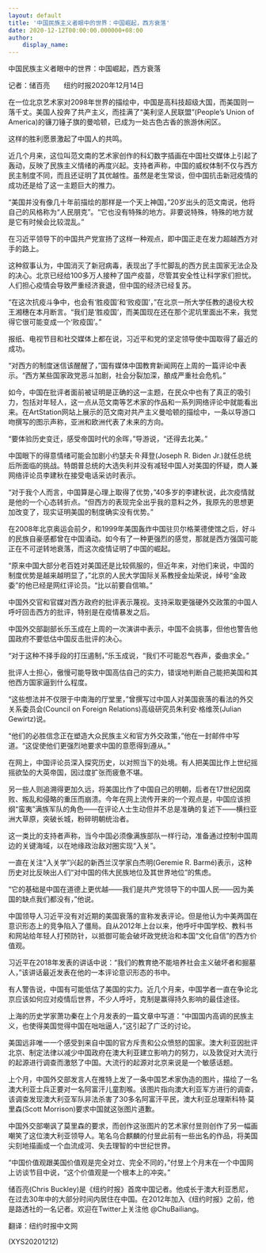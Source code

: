 ```yaml
---
layout: default
title: '中国民族主义者眼中的世界：中国崛起，西方衰落'
date: 2020-12-12T00:00:00.000000+08:00
author:
    display_name: 
---
```


中国民族主义者眼中的世界：中国崛起，西方衰落

记者：储百亮　　纽约时报2020年12月14日

在一位北京艺术家对2098年世界的描绘中，中国是高科技超级大国，而美国则一落千丈。美国人投奔了共产主义，而挂满了“美利坚人民联盟”(People’s Union of America)的镰刀锤子旗的曼哈顿，已成为一处古色古香的旅游休闲区。

这样的胜利愿景激起了中国人的共鸣。

近几个月来，这位叫范文南的艺术家创作的科幻数字插画在中国社交媒体上引起了轰动，反映了民族主义情绪的再度兴起。支持者声称，中国的威权体制不仅与西方民主制度不同，而且还证明了其优越性。虽然是老生常谈，但中国抗击新冠疫情的成功还是给了这一主题巨大的推力。

“美国并没有像几十年前描绘的那样是一个天上神国，”20岁出头的范文南说，他将自己的风格称为“人民朋克”。“它也没有特殊的地方。非要说特殊，特殊的地方就是它有时候会比较混乱。”

在习近平领导下的中国共产党宣扬了这样一种观点，即中国正走在发力超越西方对手的路上。

这种叙事认为，中国消灭了新冠病毒，表现出了手忙脚乱的西方民主国家无法企及的决心。北京已经给100多万人接种了国产疫苗，尽管其安全性让科学家们担忧。人们担心疫情会导致严重经济衰退，但中国的经济已经复苏。

“在这次抗疫斗争中，也会有‘胜疫国’和‘败疫国’，”在北京一所大学任教的退役大校王湘穗在本月断言。“我们是‘胜疫国’，而美国现在还在那个泥坑里面出不来，我觉得它很可能变成一个‘败疫国’。”

报纸、电视节目和社交媒体上都在说，习近平和党的坚定领导使中国取得了最近的成功。

“对西方的制度迷信该醒醒了，”国有媒体中国教育新闻网在上周的一篇评论中表示。“西方某些国家政党恶斗加剧，社会分裂加深，酿成严重社会危机。”

如今，中国在批评者面前被证明是正确的这一主题，在民众中也有了真正的吸引力，包括对年轻人，这一点从范文南等艺术家的作品和一系列网络评论中就能看出来。在ArtStation网站上展示的范文南对共产主义曼哈顿的描绘中，一条以导游口吻撰写的图示声称，亚洲和欧洲代表了未来的方向。

“要体验历史变迁，感受帝国时代的余晖，”导游说，“还得去北美。”

中国眼下的得意情绪可能会加剧小约瑟夫·R·拜登(Joseph R. Biden Jr.)就任总统后所面临的挑战。特朗普总统的大选失利并没有减轻中国人对美国的怀疑，商人兼网络评论员李建秋在接受电话采访时表示。

“对于我个人而言，中国算是心理上取得了优势，”40多岁的李建秋说，此次疫情就是他的一个心态转折点。“但西方的表现完全出乎我的意料之外，我原先的思想更加改变了，现实证明美国的制度确实没有优势。”

在2008年北京奥运会前夕，和1999年美国轰炸中国驻贝尔格莱德使馆之后，好斗的民族自豪感都曾在中国涌动。如今有了一种更强烈的感觉，那就是西方强国可能正在不可逆转地衰落，而这次疫情证明了中国的崛起。

“原来中国大部分老百姓对美国还是比较佩服的，但近年来，对他们来说，中国的制度优势是越来越明显了，”北京的人民大学国际关系教授金灿荣说，绰号“金政委”的他已经是网红评论员。“比以前要自信嘛。”

中国外交官和官媒对西方政府的批评表示蔑视。支持采取更强硬外交政策的中国人呼吁回击西方的批评，特别是在疫情暴发之后。

中国外交部副部长乐玉成在上周的一次演讲中表示，中国不会挑事，但他也警告他国政府不要低估中国反击批评的决心。

“对于这种不择手段的打压遏制，”乐玉成说，“我们不可能忍气吞声，委曲求全。”

批评人士担心，傲慢可能导致中国高估自己的实力，错误地判断自己能把美国和其他西方国家逼到什么程度。

“这些想法并不仅限于中南海的厅堂里，”曾撰写过中国人对美国衰落的看法的外交关系委员会(Council on Foreign Relations)高级研究员朱利安·格维茨(Julian Gewirtz)说。

“他们的必胜信念正在塑造大众民族主义和官方外交政策，”他在一封邮件中写道。“这促使他们更强烈地要求中国的意愿得到遵从。”

在网上，中国评论员深入探究历史，以对照当下的处境。有人把美国比作上世纪摇摇欲坠的大英帝国，因过度扩张而疲惫不堪。

另一些人则追溯得更加久远，将美国比作了中国自己的明朝，后者在17世纪因腐败、叛乱和侵略的重压而崩溃。今年在网上流传开来的一个观点是，中国应该担纲“蛮夷”满族军队的角色——在评论人士生动但并不总是准确的复述下——横扫亚洲大草原，突破长城，粉碎明朝统治者。

这一类比的支持者声称，当今中国必须像满族部队一样行动，准备通过控制中国周边的关键海域，以在地缘政治敌对圈实现“入关”。

一直在关注“入关学”兴起的新西兰汉学家白杰明(Geremie R. Barmé)表示，这种历史对比反映出人们“对中国的伟大民族地位及其世界地位”的焦虑。

“它的基础是中国在道德上更优越——我们是共产党领导下的中国人民——因为美国的缺点我们都没有，”他说。

中国领导人习近平没有对近期的美国衰落的宣称发表评论。但是他认为中美两国在意识形态上的竞争陷入了僵局。自从2012年上台以来，他呼吁中国学校、教科书和网站给年轻人打预防针，以抵御可能会破坏政党统治和本国“文化自信”的西方价值观。

习近平在2018年发表的讲话中说：“我们的教育绝不能培养社会主义破坏者和掘墓人，”该讲话最近发表在他的一本评论意识形态的书中。

有人警告说，中国有可能低估了美国的实力。近几个月来，中国学者一直在争论北京应该如何应对疫情后世界，不少人呼吁，克制是赢得持久影响的最佳途径。

上海的历史学家萧功秦在上个月发表的一篇文章中写道：“中国国内高调的民族主义，也使得美国觉得中国在咄咄逼人，”这引起了广泛的讨论。

美国远非唯一一个感受到来自中国的官方斥责和公众愤怒的国家。澳大利亚因批评北京、制定法律以减少中国政府在澳大利亚建立影响力的努力，以及敦促对大流行的起源进行调查而激怒了中国。大流行的起源对北京来说是一个敏感话题。

上个月，中国外交部发言人在推特上发了一条中国艺术家伪造的图片，描绘了一名澳大利亚士兵正要对一名阿富汗儿童割喉。该图片指向澳大利亚军方进行的调查，该调查发现澳大利亚军队非法杀害了30多名阿富汗平民，澳大利亚总理斯科特·莫里森(Scott Morrison)要求中国就这张图片道歉。

中国外交部嘲讽了莫里森的要求，而创作这张图片的艺术家付昱则创作了另一幅画嘲笑了这位澳大利亚领导人。笔名乌合麒麟的付昱此前有一些出名的作品，将美国尖刻地描画成一个血流成河、失去理智的中世纪世界。

“中国价值观跟美国价值观是完全对立、完全不同的，”付昱上个月末在一个中国网上访谈节目中说，“这个价值观是一个根本上的冲突。”

储百亮(Chris Buckley)是《纽约时报》首席中国记者。他成长于澳大利亚悉尼，在过去30年中的大部分时间内居住在中国。在2012年加入《纽约时报》之前，他是路透社的一名记者。欢迎在Twitter上关注他 @ChuBailiang。

翻译：纽约时报中文网

(XYS20201212)

